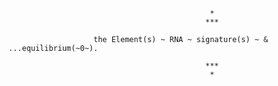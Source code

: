 


                                                 *
                                                ***

                       the Element(s) ~ RNA ~ signature(s) ~ & ...equilibrium(~0~).
               
                                                ***
                                                 *
                                              
